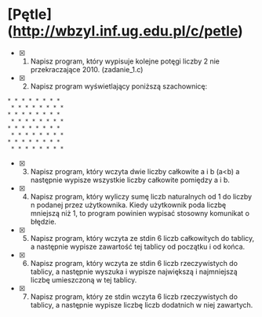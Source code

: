 # [Pętle] (http://wbzyl.inf.ug.edu.pl/c/petle)

* [x] 1. Napisz program, który wypisuje kolejne potęgi liczby 2 nie przekraczające 2010. (zadanie_1.c)
* [x] 2. Napisz program wyświetlający poniższą szachownicę:

```
* * * * * * * *
 * * * * * * * *
* * * * * * * *
 * * * * * * * *
* * * * * * * *
 * * * * * * * *
* * * * * * * *
 * * * * * * * *
```

* [x] 3. Napisz program, który wczyta dwie liczby całkowite a i b (a<b) a następnie wypisze wszystkie liczby całkowite pomiędzy a i b.

* [x] 4. Napisz program, który wyliczy sumę liczb naturalnych od 1 do liczby n podanej przez użytkownika. Kiedy użytkownik poda liczbę mniejszą niż 1, to program powinien wypisać stosowny komunikat o błędzie.

* [x] 5. Napisz program, który wczyta ze stdin 6 liczb całkowitych do tablicy, a następnie wypisze zawartość tej tablicy od początku i od końca.

* [x] 6. Napisz program, który wczyta ze stdin 6 liczb rzeczywistych do tablicy, a następnie wyszuka i wypisze największą i najmniejszą liczbę umieszczoną w tej tablicy.

* [x] 7. Napisz program, który ze stdin wczyta 6 liczb rzeczywistych do tablicy, a następnie wypisze liczbę liczb dodatnich w niej zawartych.